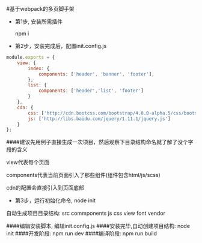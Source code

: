 #基于webpack的多页脚手架
+ 第1步, 安装所需插件  

     npm i    

+ 第2步，安装完成后，配置init.config.js

```javascript
module.exports = {
	view: {
	    index: {
	        components: ['header', 'banner', 'footer'],
	    },
	    list: {
	        components: ['header','list', 'footer']
	    }		
	},
	cdn: {
		css: ['http://cdn.bootcss.com/bootstrap/4.0.0-alpha.5/css/bootstrap.css'],
		js: ['http://libs.baidu.com/jquery/1.11.1/jquery.js']
	}
};
```

####建议先用例子直接生成一次项目，然后观察下目录结构命名就了解了没个字段的含义   

view代表每个页面   

components代表当前页面引入了那些组件(组件包含html/js/scss)   

cdn的配置会直接引入到页面底部   

+ 第3步，运行初始化命令, node init  

自动生成项目目录结构:
	src
	  commponents
	  js
	  css
	  view
	  font
	  vendor








####编辑安装脚本, 编辑init.config.js
####安装完毕,自动创建项目结构: node init
####开发阶段: npm run dev
####编译阶段: npm run build

